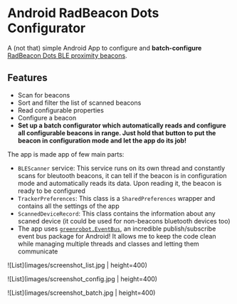 # Android RadBeacon Dots Configurator
A (not that) simple Android App to configure and **batch-configure** [RadBeacon Dots BLE proximity beacons](https://store.radiusnetworks.com/products/radbeacon-dot).

## Features
- Scan for beacons
- Sort and filter the list of scanned beacons
- Read configurable properties
- Configure a beacon
- **Set up a batch configurator which automatically reads and configure all configurable beacons in range. Just hold that button to put the beacon in configuration mode and let the app do its job!**

The app is made app of few main parts:
- `BLEScanner` service: This service runs on its own thread and constantly scans for bleutooth beacons, it can tell if the beacon is in configuration mode and automatically reads its data. Upon reading it, the beacon is ready to be configured
- `TrackerPreferences`: This class is a `SharedPreferences` wrapper and contains all the settings of the app
- `ScannedDeviceRecord`: This class contains the information about any scaned device (it could be used for non-beacons bluetooth devices too)
- The app uses [`greenrobot.EventBus`](https://github.com/greenrobot/EventBus), an incredible publish/subscribe event bus package for Android! It allows me to keep the code clean while managing multiple threads and classes and letting them communicate


![List](images/screenshot_list.jpg | height=400)


![List](images/screenshot_config.jpg | height=400)


![List](images/screenshot_batch.jpg | height=400)
